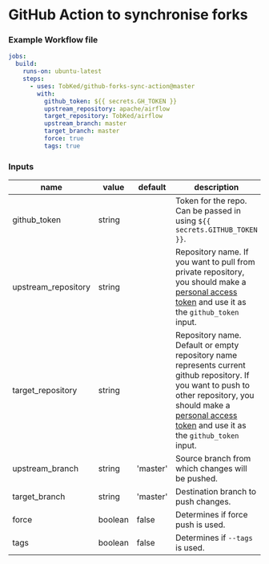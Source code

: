 # GitHub Action to synchronise forks 

### Example Workflow file

```yaml
jobs:
  build:
    runs-on: ubuntu-latest
    steps:
      - uses: TobKed/github-forks-sync-action@master
        with:
          github_token: ${{ secrets.GH_TOKEN }}
          upstream_repository: apache/airflow
          target_repository: TobKed/airflow
          upstream_branch: master
          target_branch: master
          force: true
          tags: true
```

### Inputs

| name | value | default | description |
| ---- | ----- | ------- | ----------- |
| github_token | string | | Token for the repo. Can be passed in using `${{ secrets.GITHUB_TOKEN }}`. |
| upstream_repository | string | | Repository name. If you want to pull from private repository, you should make a [personal access token](https://github.com/settings/tokens) and use it as the `github_token` input. |
| target_repository | string | | Repository name. Default or empty repository name represents current github repository. If you want to push to other repository, you should make a [personal access token](https://github.com/settings/tokens) and use it as the `github_token` input. |
| upstream_branch | string | 'master' | Source branch from which changes will be pushed. |
| target_branch | string | 'master' | Destination branch to push changes. |
| force | boolean | false | Determines if force push is used. |
| tags | boolean | false | Determines if `--tags` is used. |
